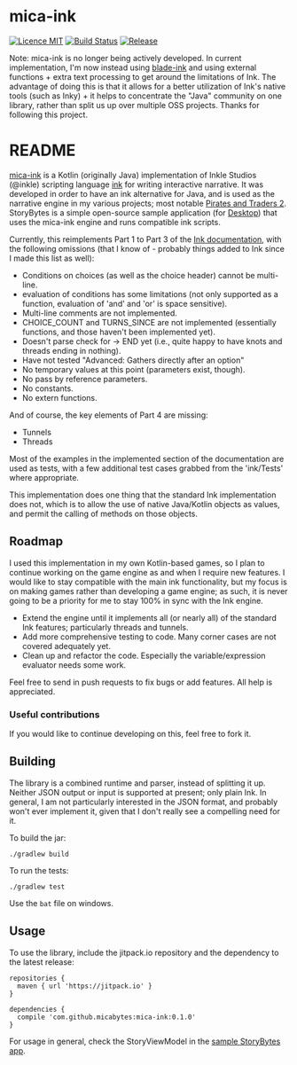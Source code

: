# mica-ink
[![Licence MIT](https://img.shields.io/badge/licence-MIT-blue.svg)](https://github.com/micabytes/mica-ink/blob/master/LICENSE)
[![Build Status](https://travis-ci.org/micabytes/mica-ink.svg?branch=master)](https://travis-ci.org/micabytes/mica-ink)
[![Release](https://jitpack.io/v/micabytes/mica-ink.svg)](https://jitpack.io/#micabytes/mica-ink)

Note: mica-ink is no longer being actively developed. In current implementation, I'm now instead using [blade-ink](http://github.com/bladecoder/blade-ink) and using external functions + extra text processing to get around the limitations of Ink. The advantage of doing this is that it allows for a better utilization of Ink's native tools (such as Inky) + it helps to concentrate the "Java" community on one library, rather than split us up over multiple OSS projects. Thanks for following this project.

# README
[mica-ink](http://github.com/micabytes/mica-ink) is a Kotlin (originally Java) implementation of Inkle Studios (@inkle) scripting language [ink](http://github.com/inkle/ink)
for writing interactive narrative. It was developed in order to have an ink alternative for Java, and is used as the narrative engine in my various projects;
most notable [Pirates and Traders 2](https://play.google.com/store/apps/details?id=com.micabytes.pirates2). StoryBytes is a simple open-source sample 
application (for [Desktop](https://github.com/micabytes/storybytes-desktop)) that uses the mica-ink engine and runs compatible ink scripts. 

Currently, this reimplements Part 1 to Part 3 of the [Ink documentation](https://github.com/inkle/ink/blob/master/Documentation/WritingWithInk.md), with the
following omissions (that I know of - probably things added to Ink since I made this list as well):

- Conditions on choices (as well as the choice header) cannot be multi-line.
- evaluation of conditions has some limitations (not only supported as a function, evaluation of 'and' and 'or' is space sensitive).
- Multi-line comments are not implemented.
- CHOICE_COUNT and TURNS_SINCE are not implemented (essentially functions, and those haven't been implemented yet).
- Doesn't parse check for -> END yet (i.e., quite happy to have knots and threads ending in nothing).
- Have not tested "Advanced: Gathers directly after an option"
- No temporary values at this point (parameters exist, though).
- No pass by reference parameters.
- No constants.
- No extern functions.

And of course, the key elements of Part 4 are missing:
- Tunnels
- Threads

Most of the examples in the implemented section of the documentation are used as tests, with a few additional test cases grabbed from the 'ink/Tests' where
appropriate.

This implementation does one thing that the standard Ink implementation does not, which is to allow the use of native Java/Kotlin objects as values, and permit
the calling of methods on those objects.

## Roadmap

I used this implementation in my own Kotlin-based games, so I plan to continue working on the game engine as and when I require new features. I would like to stay compatible with the main ink functionality, but my focus is on making games rather than developing a game engine; as such, it is never going to be a priority for me to stay 100% in sync with the Ink engine.

- Extend the engine until it implements all (or nearly all) of the standard Ink features; particularly threads and tunnels.
- Add more comprehensive testing to code. Many corner cases are not covered adequately yet.
- Clean up and refactor the code. Especially the variable/expression evaluator needs some work.

Feel free to send in push requests to fix bugs or add features. All help is appreciated.

### Useful contributions

If you would like to continue developing on this, feel free to fork it.

## Building

The library is a combined runtime and parser, instead of splitting it up. Neither JSON output or input is supported at present; only plain Ink. In general, I
am not particularly interested in the JSON format, and probably won't ever implement it, given that I don't really see a compelling need for it.

To build the jar:
```
./gradlew build
```

To run the tests:
```
./gradlew test
```
Use the `bat` file on windows.


## Usage

To use the library, include the jitpack.io repository and the dependency to the latest release:

```
repositories {
  maven { url 'https://jitpack.io' }
}

dependencies {
  compile 'com.github.micabytes:mica-ink:0.1.0'
}
```

For usage in general, check the StoryViewModel in the [sample StoryBytes app](https://github.com/micabytes/storybytes-desktop).


